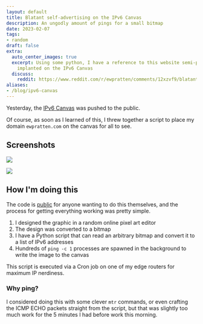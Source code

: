 ```yaml
---
layout: default
title: Blatant self-advertising on the IPv6 Canvas
description: An ungodly amount of pings for a small bitmap
date: 2023-02-07
tags:
- random
draft: false
extra:
  auto_center_images: true
  excerpt: Using some python, I have a reference to this website semi-permanently
    implanted on the IPv6 Canvas
  discuss:
    reddit: https://www.reddit.com/r/ewpratten/comments/12xzvf9/blatant_selfadvertising_on_the_ipv6_canvas/
aliases:
- /blog/ipv6-canvas
---
```


Yesterday, the [IPv6 Canvas](https://blog.tugzrida.xyz/2023/02/06/introducing-the-ipv6-canvas/) was pushed to the public.

Of course, as soon as I learned of this, I threw together a script to place my domain `ewpratten.com` on the canvas for all to see.

## Screenshots

![](/images/posts/ipv6-canvas/v6_canvas_1.png)

![](/images/posts/ipv6-canvas/v6_canvas_2.png)

## How I'm doing this

The code is [public](https://github.com/ewpratten/v6-canvas-writer) for anyone wanting to do this themselves, and the process for getting everything working was pretty simple.

1. I designed the graphic in a random online pixel art editor
2. The design was converted to a bitmap
3. I have a Python script that can read an arbitrary bitmap and convert it to a list of IPv6 addresses
4. Hundreds of `ping -c 1` processes are spawned in the background to write the image to the canvas
  
This script is executed via a Cron job on one of my edge routers for maximum IP nerdiness.

### Why ping?

I considered doing this with some clever `mtr` commands, or even crafting the ICMP ECHO packets straight from the script, but that was slightly too much work for the 5 minutes I had before work this morning.
